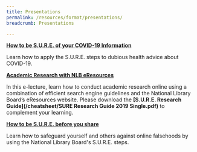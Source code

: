 ```yaml
---
title: Presentations
permalink: /resources/format/presentations/
breadcrumb: Presentations

---
```



**[How to be S.U.R.E. of your COVID-19 Information](/blog/fake-news/fn0005)**

Learn how to apply the S.U.R.E. steps to dubious health advice about COVID-19. 



[**Academic Research with NLB eResources**](/blog/home-based-learning/dd00001)

In this e-lecture, learn how to conduct academic research online using a combination of efficient search engine guidelines and the National Library Board’s eResources website. Please download the **[S.U.R.E. Research Guide](/cheatsheet/SURE Research Guide 2019 Single.pdf)** to complement your learning.



[**How to be S.U.R.E. before you share**](/blog/fake-news/fn0002)

Learn how to safeguard yourself and others against online falsehoods by using the National Library Board's S.U.R.E. steps. 




